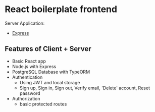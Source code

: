 # React boilerplate frontend

Server Application: 

* [Express](https://github.com/paulbtw/Express-Boilerplate)

## Features of Client + Server

* Basic React app
* Node.js with Express
* PostgreSQL Database with TypeORM
* Authentication
    * Using JWT and local storage
    * Sign up, Sign in, Sign out, Verify email, 'Delete' account, Reset password
* Authorization
    * basic protected routes
